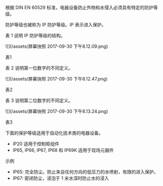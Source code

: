 根据 DIN EN 60529 标准，电器设备防止外物和水侵入必须具有特定的防护等级。

防护等级也被称为 IP 防护等级。IP 表示进入保护。

表 1 说明 IP 防护等级的结构。

![](/assets/屏幕快照 2017-09-30 下午8.12.09.png)

表1

表 2 说明第一位数字的不同定义。

![](/assets/屏幕快照 2017-09-30 下午8.12.47.png)

表2

表 3 说明第二位数字的不同定义。

![](/assets/屏幕快照 2017-09-30 下午8.13.24.png)

表3

下面的保护等级适用于自动化技术类的电器设备。

* IP20 适用于控制柜组件
* IP65, IP66, IP67, IP68 和 IP69K 适用于现场元器件

示例

* IP65: 完全防尘。防止来自任何方向的低压力的水喷射，有限的进入保护。
* IP67: 密闭防尘，浸泡于 1 米水深时防止水的浸入



